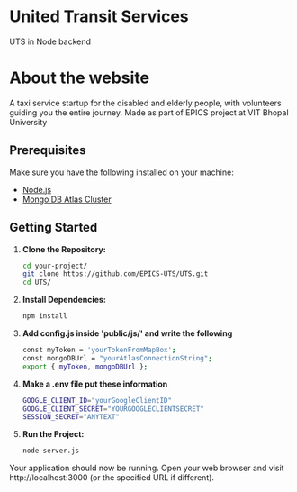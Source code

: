 # United Transit Services

UTS in Node backend
# About the website

A taxi service startup for the disabled and elderly people, with volunteers guiding you the entire journey. Made as part of EPICS project at VIT Bhopal University

## Prerequisites

Make sure you have the following installed on your machine:

- [Node.js](https://nodejs.org/)
- [Mongo DB Atlas Cluster](https://www.mongodb.com/products/platform/atlas-database)

## Getting Started

1. **Clone the Repository:**

   ```bash
   cd your-project/
   git clone https://github.com/EPICS-UTS/UTS.git
   cd UTS/
   

2. **Install Dependencies:** 
    ```bash
    npm install
3. **Add config.js inside 'public/js/' and write the following** 
    ```bash
    const myToken = 'yourTokenFromMapBox';
    const mongoDBUrl = "yourAtlasConnectionString";
    export { myToken, mongoDBUrl };

4. **Make a .env  file put these information**

    ```bash
    GOOGLE_CLIENT_ID="yourGoogleClientID"
    GOOGLE_CLIENT_SECRET="YOURGOOGLECLIENTSECRET"
    SESSION_SECRET="ANYTEXT"

5. **Run the Project:**

    ```bash
    node server.js
Your application should now be running. Open your web browser and visit http://localhost:3000 (or the specified URL if different).